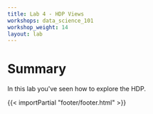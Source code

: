 ```yaml
---
title: Lab 4 - HDP Views
workshops: data_science_101
workshop_weight: 14
layout: lab
---
```



# Summary
In this lab you've seen how to explore the HDP.

{{< importPartial "footer/footer.html" >}}
